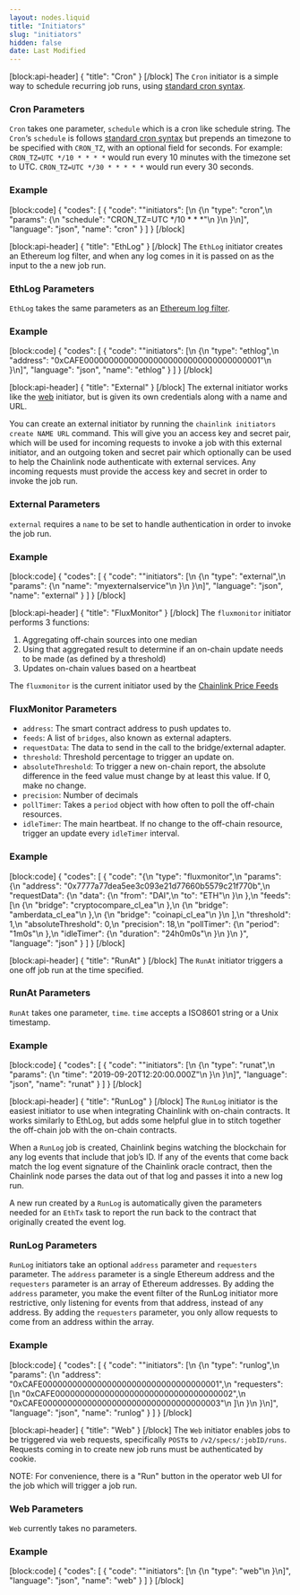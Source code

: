 ```yaml
---
layout: nodes.liquid
title: "Initiators"
slug: "initiators"
hidden: false
date: Last Modified
---
```

[block:api-header]
{
  "title": "Cron"
}
[/block]
The `Cron` initiator is a simple way to schedule recurring job runs, using <a href="https://en.wikipedia.org/wiki/Cron#Overview" target="_blank">standard cron syntax</a>.

### Cron Parameters

`Cron` takes one parameter, `schedule` which is a cron like schedule string. The `Cron`‘s  `schedule` is follows  <a href="https://en.wikipedia.org/wiki/Cron#Overview" target="_blank">standard cron syntax</a> but prepends an timezone to be specified with `CRON_TZ`, with an optional field for seconds. For example: `CRON_TZ=UTC */10 * * * *` would run every 10 minutes with the timezone set to UTC. `CRON_TZ=UTC */30 * * * * *`  would run every 30 seconds.

### Example
[block:code]
{
  "codes": [
    {
      "code": "\"initiators\": [\n    {\n        \"type\": \"cron\",\n        \"params\": {\n            \"schedule\": \"CRON_TZ=UTC */10 * * *\"\n        }\n    }\n]",
      "language": "json",
      "name": "cron"
    }
  ]
}
[/block]

[block:api-header]
{
  "title": "EthLog"
}
[/block]
The `EthLog` initiator creates an Ethereum log filter, and when any log comes in it is passed on as the input to the a new job run.

### EthLog Parameters

`EthLog` takes the same parameters as an <a href="https://github.com/ethereum/go-ethereum/wiki/RPC-PUB-SUB" target="_blank">Ethereum log filter</a>.

### Example
[block:code]
{
  "codes": [
    {
      "code": "\"initiators\": [\n    {\n        \"type\": \"ethlog\",\n        \"address\": \"0xCAFE000000000000000000000000000000000001\"\n    }\n]",
      "language": "json",
      "name": "ethlog"
    }
  ]
}
[/block]

[block:api-header]
{
  "title": "External"
}
[/block]
The external initiator works like the [web](doc:initiators#section-web) initiator, but is given its own credentials along with a name and URL.

You can create an external initiator by running the `chainlink initiators create NAME URL` command. This will give you an access key and secret pair, which will be used for incoming requests to invoke a job with this external initiator, and an outgoing token and secret pair which optionally can be used to help the Chainlink node authenticate with external services. Any incoming requests must provide the access key and secret in order to invoke the job run.

### External Parameters

`external` requires a `name` to be set to handle authentication in order to invoke the job run.

### Example
[block:code]
{
  "codes": [
    {
      "code": "\"initiators\": [\n    {\n        \"type\": \"external\",\n        \"params\": {\n            \"name\": \"myexternalservice\"\n        }\n    }\n]",
      "language": "json",
      "name": "external"
    }
  ]
}
[/block]

[block:api-header]
{
  "title": "FluxMonitor"
}
[/block]
The `fluxmonitor` initiator performs 3 functions:

1. Aggregating off-chain sources into one median
2. Using that aggregated result to determine if an on-chain update needs to be made (as defined by a threshold)
3. Updates on-chain values based on a heartbeat

The `fluxmonitor` is the current  initiator used by the [Chainlink Price Feeds](https://feeds.chain.link/)

### FluxMonitor Parameters

- `address`: The smart contract address to push updates to.
- `feeds`: A list of `bridges`, also known as external adapters. 
- `requestData`: The data to send in the call to the bridge/external adapter.
- `threshold`: Threshold percentage to trigger an update on. 
- `absoluteThreshold`: To trigger a new on-chain report, the absolute difference in the feed value must change by at least this value. If 0, make no change.
- `precision`: Number of decimals
- `pollTimer`: Takes a `period` object with how often to poll the off-chain resources. 
- `idleTimer`: The main heartbeat. If no change to the off-chain resource, trigger an update every `idleTimer` interval. 

### Example
[block:code]
{
  "codes": [
    {
      "code": "{\n      \"type\": \"fluxmonitor\",\n      \"params\": {\n        \"address\": \"0x7777a77dea5ee3c093e21d77660b5579c21f770b\",\n        \"requestData\": {\n          \"data\": {\n            \"from\": \"DAI\",\n            \"to\": \"ETH\"\n          }\n        },\n        \"feeds\": [\n          {\n            \"bridge\": \"cryptocompare_cl_ea\"\n          },\n          {\n            \"bridge\": \"amberdata_cl_ea\"\n          },\n          {\n            \"bridge\": \"coinapi_cl_ea\"\n          }\n        ],\n        \"threshold\": 1,\n        \"absoluteThreshold\": 0,\n        \"precision\": 18,\n        \"pollTimer\": {\n          \"period\": \"1m0s\"\n        },\n        \"idleTimer\": {\n          \"duration\": \"24h0m0s\"\n        }\n      }\n    }",
      "language": "json"
    }
  ]
}
[/block]

[block:api-header]
{
  "title": "RunAt"
}
[/block]
The `RunAt` initiator triggers a one off job run at the time specified.

### RunAt Parameters

`RunAt` takes one parameter, `time`. `time` accepts a ISO8601 string or a Unix timestamp.

### Example
[block:code]
{
  "codes": [
    {
      "code": "\"initiators\": [\n    {\n        \"type\": \"runat\",\n        \"params\": {\n            \"time\": \"2019-09-20T12:20:00.000Z\"\n        }\n    }\n]",
      "language": "json",
      "name": "runat"
    }
  ]
}
[/block]

[block:api-header]
{
  "title": "RunLog"
}
[/block]
The `RunLog` initiator is the easiest initiator to use when integrating Chainlink with on-chain contracts. It works similarly to EthLog, but adds some helpful glue in to stitch together the off-chain job with the on-chain contracts.

When a `RunLog` job is created, Chainlink begins watching the blockchain for any log events that include that job’s ID. If any of the events that come back match the log event signature of the Chainlink oracle contract, then the Chainlink node parses the data out of that log and passes it into a new log run.

A new run created by a `RunLog` is automatically given the parameters needed for an `EthTx` task to report the run back to the contract that originally created the event log.

### RunLog Parameters

`RunLog` initiators take an optional `address` parameter and `requesters` parameter. The `address` parameter is a single Ethereum address and the `requesters` parameter is an array of Ethereum addresses.  By adding the `address` parameter, you make the event filter of the RunLog initiator more restrictive, only listening for events from that address, instead of any address. By adding the `requesters` parameter, you only allow requests to come from an address within the array.

### Example
[block:code]
{
  "codes": [
    {
      "code": "\"initiators\": [\n    {\n        \"type\": \"runlog\",\n        \"params\": {\n            \"address\": \"0xCAFE000000000000000000000000000000000001\",\n            \"requesters\": [\n                \"0xCAFE000000000000000000000000000000000002\",\n                \"0xCAFE000000000000000000000000000000000003\"\n            ]\n        }\n    }\n]",
      "language": "json",
      "name": "runlog"
    }
  ]
}
[/block]

[block:api-header]
{
  "title": "Web"
}
[/block]
The `Web` initiator enables jobs to be triggered via web requests, specifically `POST`s to `/v2/specs/:jobID/runs`. Requests coming in to create new job runs must be authenticated by cookie.

NOTE: For convenience, there is a "Run" button in the operator web UI for the job which will trigger a job run.

### Web Parameters

`Web` currently takes no parameters.

### Example
[block:code]
{
  "codes": [
    {
      "code": "\"initiators\": [\n    {\n        \"type\": \"web\"\n    }\n]",
      "language": "json",
      "name": "web"
    }
  ]
}
[/block]